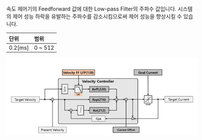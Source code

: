 속도 제어기의 Feedforward 값에 대한 Low-pass Filter의 주파수 값입니다. 시스템의 제어 성능 하락을 유발하는 주파수를 감소시킴으로써 제어 성능을 향상시킬 수 있습니다.


| 단위     | 범위     |
|:---------|:--------|
| 0.2[ms]  | 0 ~ 512 |

![](/assets/images/dxl/y/velocity_ff_lpf_frequency.PNG)